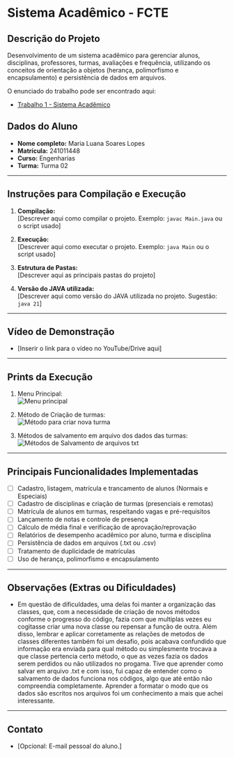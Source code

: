 # Sistema Acadêmico - FCTE

## Descrição do Projeto

Desenvolvimento de um sistema acadêmico para gerenciar alunos, disciplinas, professores, turmas, avaliações e frequência, utilizando os conceitos de orientação a objetos (herança, polimorfismo e encapsulamento) e persistência de dados em arquivos.

O enunciado do trabalho pode ser encontrado aqui:
- [Trabalho 1 - Sistema Acadêmico](https://github.com/lboaventura25/OO-T06_2025.1_UnB_FCTE/blob/main/trabalhos/ep1/README.md)

## Dados do Aluno

- **Nome completo:** Maria Luana Soares Lopes
- **Matrícula:** 241011448
- **Curso:** Engenharias
- **Turma:** Turma 02

---

## Instruções para Compilação e Execução

1. **Compilação:**  
   [Descrever aqui como compilar o projeto. Exemplo: `javac Main.java` ou o script usado]

2. **Execução:**  
   [Descrever aqui como executar o projeto. Exemplo: `java Main` ou o script usado]

3. **Estrutura de Pastas:**  
   [Descrever aqui as principais pastas do projeto]

3. **Versão do JAVA utilizada:**  
   [Descrever aqui como versão do JAVA utilizada no projeto. Sugestão: `java 21`]

---

## Vídeo de Demonstração

- [Inserir o link para o vídeo no YouTube/Drive aqui]

---

## Prints da Execução

1. Menu Principal:  
   ![Menu principal](https://github.com/user-attachments/assets/57bda57f-93b2-48f7-bc68-a792c212c789)


2. Método de Criação de turmas:  
   ![Método para criar nova turma](https://github.com/user-attachments/assets/aec8a238-6018-40e6-99e8-b23a886c5255)


3. Métodos de salvamento em arquivo dos dados das turmas:  
  ![Métodos de Salvamento de arquivos txt](https://github.com/user-attachments/assets/cfba3d0e-699d-48cf-b0f3-de9a414e3765)


---

## Principais Funcionalidades Implementadas

- [ ] Cadastro, listagem, matrícula e trancamento de alunos (Normais e Especiais)
- [ ] Cadastro de disciplinas e criação de turmas (presenciais e remotas)
- [ ] Matrícula de alunos em turmas, respeitando vagas e pré-requisitos
- [ ] Lançamento de notas e controle de presença
- [ ] Cálculo de média final e verificação de aprovação/reprovação
- [ ] Relatórios de desempenho acadêmico por aluno, turma e disciplina
- [ ] Persistência de dados em arquivos (.txt ou .csv)
- [ ] Tratamento de duplicidade de matrículas
- [ ] Uso de herança, polimorfismo e encapsulamento

---

## Observações (Extras ou Dificuldades)

- Em questão de dificuldades, uma delas foi manter a organização das classes, que, com a necessidade de criação de novos métodos conforme o progresso do código, fazia com que multiplas vezes eu cogitasse criar uma nova classe ou repensar a função de outra. Além disso, lembrar e aplicar corretamente as relações de metodos de classes diferentes também foi um desafio, pois acabava confundido que informação era enviada para qual método ou simplesmente trocava a que classe pertencia certo método, o que as vezes fazia os dados serem perdidos ou não utilizados no progama. Tive que aprender como salvar em arquivo .txt e com isso, fui capaz de entender como o salvamento de dados funciona nos códigos, algo que até então não compreendia completamente. Aprender a formatar o modo que os dados são escritos nos arquivos foi um conhecimento a mais que achei interessante.

---

## Contato

- [Opcional: E-mail pessoal do aluno.]
